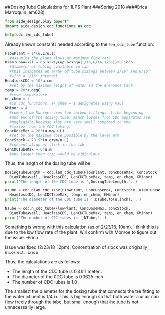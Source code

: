 ##Dosing Tube Calculations for 1LPS Plant
###Spring 2018
####Erica Marroquin (em628)

```python
from aide_design.play import*
import aide_design.cdc_functions as cdc

help(cdc.len_cdc_tube)
```

Already known constants needed according to the `len_cdc_tube` function:
```python
FlowPlant = 1*(u.L/u.s)
  #assuming the plant flows at maximum flow rate
DiamTubeAvail = np.array(np.arange(1/16,6/16,1/16))*u.inch
  #diameter of tubing available in lab
  #this indicates an array of tube sizings between 1/16" and 6/16"
  #with a 1/16" interval.
HeadlossCDC = 10*u.cm
  #set by the maximum height of water in the entrance tank
temp = 20*u.degC
  #room temperature
en_chem = 1
  #in cdc_functions, en_chem = 1 designates using PaCl
KMinor = 4
  #comes from Monroe; from two barbed fittings at the beginning
  #and end of the dosing tube. minor losses from CDC apparatus are
  #negligible because they are very small compared to the
  #losses from the CDC tubing.
ConcDoseMax = 20*(u.mg/u.L)
  #set by the maximum dose possible by the lever arm
ConcStock = 70.9*(u.gram/u.L)
  #concentration of stock in the lab
LenCDCTubeMax = 6*u.m
  #any longer than this would be ridiculous
```

Thus, the length of the dosing tube will be:
```python
DosingTubeLength = cdc.len_cdc_tube(FlowPlant, ConcDoseMax, ConcStock,
  DiamTubeAvail, HeadlossCDC, LenCDCTubeMax, temp, en_chem, KMinor)
print('The length of the CDC tube is ',DosingTubeLength,'.')

DTube = cdc.diam_cdc_tube(FlowPlant, ConcDoseMax, ConcStock, DiamTubeAvail,
  HeadlossCDC, LenCDCTubeMax, temp, en_chem, KMinor)
print('The diameter of the CDC tube is ',DTube.to(u.inch),'.')

NTube = cdc.n_cdc_tube(FlowPlant, ConcDoseMax, ConcStock,
  DiamTubeAvail, HeadlossCDC, LenCDCTubeMax, temp, en_chem, KMinor)
print('The number of CDC tubes is ',NTube,'.')
```

Something is wrong with this calculation (as of 2/23/18, 10am). I think this is due to the low flow rate of the plant. Will confirm with Monroe to figure out the issue. -Erica

Issue was fixed (2/23/18, 12pm). Concentration of stock was originally incorrect. -Erica

Thus, the calculations are as follows:
- The length of the CDC tube is  0.4811 meter .
- The diameter of the CDC tube is  0.0625 inch .
- The number of CDC tubes is  1.0 .

The smallest the diameter for the dosing tube that connects the tee fitting to the water influent is 1/4 in. This is big enough so that both water and air can flow freely through the tube, but small enough that the tube is not unnecessarily large.
